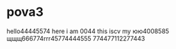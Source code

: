 # pova3
hello44445574
here i am 0044
this iscv my юю4008585
щщщ666774rrr45774444555
774477112277443
